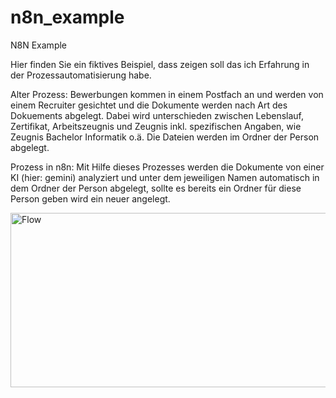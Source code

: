 # n8n_example
N8N Example

Hier finden Sie ein fiktives Beispiel, dass zeigen soll das ich Erfahrung in der Prozessautomatisierung habe.

Alter Prozess:
Bewerbungen kommen in einem Postfach an und werden von einem Recruiter gesichtet und die Dokumente werden nach Art des Dokuements abgelegt.
Dabei wird unterschieden zwischen Lebenslauf, Zertifikat, Arbeitszeugnis und Zeugnis inkl. spezifischen Angaben, wie Zeugnis Bachelor Informatik o.ä.
Die Dateien werden im Ordner der Person abgelegt.

Prozess in n8n:
Mit Hilfe dieses Prozesses werden die Dokumente von einer KI (hier: gemini) analyziert und unter dem jeweiligen Namen automatisch in dem Ordner der Person abgelegt, sollte es bereits ein Ordner für diese Person geben wird ein neuer angelegt.

<img width="1109" height="279" alt="Flow" src="https://github.com/user-attachments/assets/ea313c35-4123-474f-be6f-bbc15f620bb6" />


